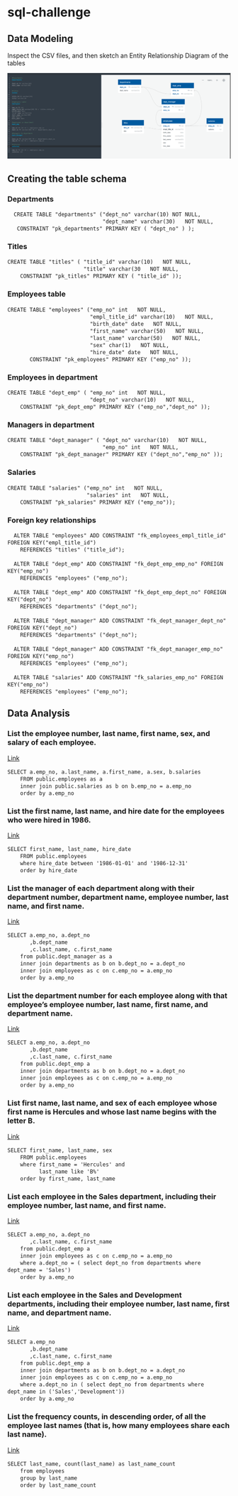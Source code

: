 # sql-challenge
## Data Modeling
Inspect the CSV files, and then sketch an Entity Relationship Diagram of the tables

![Entity Relationship Diagram](https://github.com/xnotynot/sql-challenge/blob/main/EmployeeSQL/Entity_Relationship_Diagram.png)

## Creating the table schema

### Departments
```
  CREATE TABLE "departments" ("dept_no" varchar(10) NOT NULL,
                              "dept_name" varchar(30)   NOT NULL,
   CONSTRAINT "pk_departments" PRIMARY KEY ( "dept_no" ) );
```
### Titles
```
CREATE TABLE "titles" ( "title_id" varchar(10)   NOT NULL,
                        "title" varchar(30   NOT NULL,
    CONSTRAINT "pk_titles" PRIMARY KEY ( "title_id" ));
```
### Employees table
```
CREATE TABLE "employees" ("emp_no" int   NOT NULL,
                          "empl_title_id" varchar(10)   NOT NULL,
                          "birth_date" date   NOT NULL,
                          "first_name" varchar(50)   NOT NULL,
                          "last_name" varchar(50)   NOT NULL,
                          "sex" char(1)   NOT NULL,
                          "hire_date" date   NOT NULL,
       CONSTRAINT "pk_employees" PRIMARY KEY ("emp_no" ));
```
### Employees in department
```
CREATE TABLE "dept_emp" ( "emp_no" int   NOT NULL,
                          "dept_no" varchar(10)   NOT NULL,
    CONSTRAINT "pk_dept_emp" PRIMARY KEY ("emp_no","dept_no" ));
```

### Managers in department
```
CREATE TABLE "dept_manager" ( "dept_no" varchar(10)   NOT NULL,
                              "emp_no" int   NOT NULL,
    CONSTRAINT "pk_dept_manager" PRIMARY KEY ("dept_no","emp_no" ));
```
### Salaries
```
CREATE TABLE "salaries" ("emp_no" int   NOT NULL,
                         "salaries" int   NOT NULL,
    CONSTRAINT "pk_salaries" PRIMARY KEY ("emp_no"));
```
### Foreign key relationships
```
  ALTER TABLE "employees" ADD CONSTRAINT "fk_employees_empl_title_id" FOREIGN KEY("empl_title_id")
    REFERENCES "titles" ("title_id");

  ALTER TABLE "dept_emp" ADD CONSTRAINT "fk_dept_emp_emp_no" FOREIGN KEY("emp_no")
    REFERENCES "employees" ("emp_no");

  ALTER TABLE "dept_emp" ADD CONSTRAINT "fk_dept_emp_dept_no" FOREIGN KEY("dept_no")
    REFERENCES "departments" ("dept_no");

  ALTER TABLE "dept_manager" ADD CONSTRAINT "fk_dept_manager_dept_no" FOREIGN KEY("dept_no")
    REFERENCES "departments" ("dept_no");

  ALTER TABLE "dept_manager" ADD CONSTRAINT "fk_dept_manager_emp_no" FOREIGN KEY("emp_no")
    REFERENCES "employees" ("emp_no");

  ALTER TABLE "salaries" ADD CONSTRAINT "fk_salaries_emp_no" FOREIGN KEY("emp_no")
    REFERENCES "employees" ("emp_no");
```
## Data Analysis

### List the employee number, last name, first name, sex, and salary of each employee.
[Link](https://github.com/xnotynot/sql-challenge/blob/main/EmployeeSQL/DataAnalysis_1_employee_list.png)
```
SELECT a.emp_no, a.last_name, a.first_name, a.sex, b.salaries
	FROM public.employees as a
	inner join public.salaries as b on b.emp_no = a.emp_no
	order by a.emp_no
```

### List the first name, last name, and hire date for the employees who were hired in 1986.
[Link](https://github.com/xnotynot/sql-challenge/blob/main/EmployeeSQL/DataAnalysis_2_hiredate_1986.png)
```
SELECT first_name, last_name, hire_date
	FROM public.employees
	where hire_date between '1986-01-01' and '1986-12-31'
	order by hire_date
 ```
### List the manager of each department along with their department number, department name, employee number, last name, and first name.
[Link](https://github.com/xnotynot/sql-challenge/blob/main/EmployeeSQL/DataAnalysis_3_manager_dept_list.png)
```
SELECT a.emp_no, a.dept_no
	   ,b.dept_name
	   ,c.last_name, c.first_name
	from public.dept_manager as a
	inner join departments as b on b.dept_no = a.dept_no
	inner join employees as c on c.emp_no = a.emp_no
	order by a.emp_no
 ```
### List the department number for each employee along with that employee’s employee number, last name, first name, and department name.
[Link](https://github.com/xnotynot/sql-challenge/blob/main/EmployeeSQL/DataAnalysis_4_emp_dept_list.png)
```
SELECT a.emp_no, a.dept_no
	   ,b.dept_name
	   ,c.last_name, c.first_name
	from public.dept_emp a
	inner join departments as b on b.dept_no = a.dept_no
	inner join employees as c on c.emp_no = a.emp_no
	order by a.emp_no
```
### List first name, last name, and sex of each employee whose first name is Hercules and whose last name begins with the letter B.
[Link](https://github.com/xnotynot/sql-challenge/blob/main/EmployeeSQL/DataAnalysis_5_emp_name_filter.png)
```
SELECT first_name, last_name, sex
	FROM public.employees
	where first_name = 'Hercules' and
		  last_name like 'B%'
	order by first_name, last_name
```
### List each employee in the Sales department, including their employee number, last name, and first name.
[Link](https://github.com/xnotynot/sql-challenge/blob/main/EmployeeSQL/DataAnalysis_6_emp_sales_dept.png)
```
SELECT a.emp_no, a.dept_no
	   ,c.last_name, c.first_name
	from public.dept_emp a
	inner join employees as c on c.emp_no = a.emp_no
	where a.dept_no = ( select dept_no from departments where dept_name = 'Sales')
	order by a.emp_no	
```
### List each employee in the Sales and Development departments, including their employee number, last name, first name, and department name.
[Link](https://github.com/xnotynot/sql-challenge/blob/main/EmployeeSQL/DataAnalysis_7_emp_sales_devlopment.png)
```
SELECT a.emp_no
	   ,b.dept_name
	   ,c.last_name, c.first_name
	from public.dept_emp a
	inner join departments as b on b.dept_no = a.dept_no
	inner join employees as c on c.emp_no = a.emp_no
	where a.dept_no in ( select dept_no from departments where dept_name in ('Sales','Development'))
	order by a.emp_no	
```
### List the frequency counts, in descending order, of all the employee last names (that is, how many employees share each last name).
[Link](https://github.com/xnotynot/sql-challenge/blob/main/EmployeeSQL/DataAnalysis_8_lastname_freq_counts.png)
```
SELECT last_name, count(last_name) as last_name_count
	from employees
	group by last_name
	order by last_name_count
```
